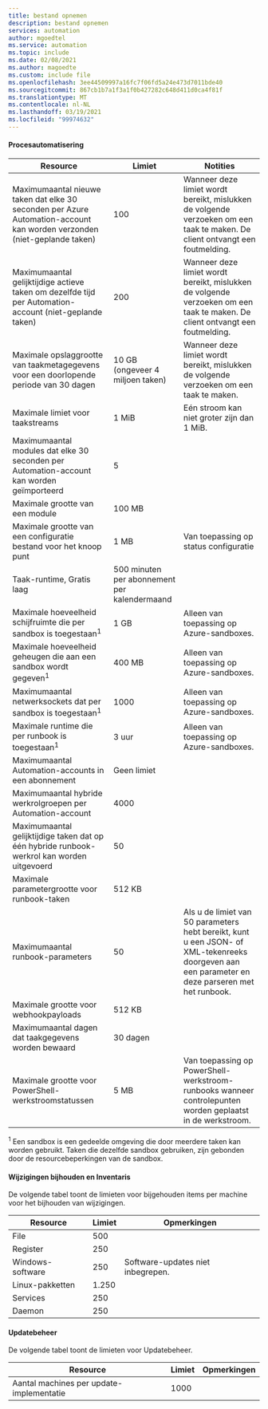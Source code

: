 ```yaml
---
title: bestand opnemen
description: bestand opnemen
services: automation
author: mgoedtel
ms.service: automation
ms.topic: include
ms.date: 02/08/2021
ms.author: magoedte
ms.custom: include file
ms.openlocfilehash: 3ee44509997a16fc7f06fd5a24e473d7011bde40
ms.sourcegitcommit: 867cb1b7a1f3a1f0b427282c648d411d0ca4f81f
ms.translationtype: MT
ms.contentlocale: nl-NL
ms.lasthandoff: 03/19/2021
ms.locfileid: "99974632"
---
```

#### <a name="process-automation"></a>Procesautomatisering

| Resource | Limiet |Notities|
| --- | --- |---|
| Maximumaantal nieuwe taken dat elke 30 seconden per Azure Automation-account kan worden verzonden (niet-geplande taken) |100 |Wanneer deze limiet wordt bereikt, mislukken de volgende verzoeken om een taak te maken. De client ontvangt een foutmelding.|
| Maximumaantal gelijktijdige actieve taken om dezelfde tijd per Automation-account (niet-geplande taken) |200 |Wanneer deze limiet wordt bereikt, mislukken de volgende verzoeken om een taak te maken. De client ontvangt een foutmelding.|
| Maximale opslaggrootte van taakmetagegevens voor een doorlopende periode van 30 dagen | 10 GB (ongeveer 4 miljoen taken)|Wanneer deze limiet wordt bereikt, mislukken de volgende verzoeken om een taak te maken. |
| Maximale limiet voor taakstreams|1 MiB|Eén stroom kan niet groter zijn dan 1 MiB.|
| Maximumaantal modules dat elke 30 seconden per Automation-account kan worden geïmporteerd |5 ||
| Maximale grootte van een module |100 MB ||
| Maximale grootte van een configuratie bestand voor het knoop punt | 1 MB | Van toepassing op status configuratie |
| Taak-runtime, Gratis laag |500 minuten per abonnement per kalendermaand ||
| Maximale hoeveelheid schijfruimte die per sandbox is toegestaan<sup>1</sup> |1 GB |Alleen van toepassing op Azure-sandboxes.|
| Maximale hoeveelheid geheugen die aan een sandbox wordt gegeven<sup>1</sup> |400 MB |Alleen van toepassing op Azure-sandboxes.|
| Maximumaantal netwerksockets dat per sandbox is toegestaan<sup>1</sup> |1000 |Alleen van toepassing op Azure-sandboxes.|
| Maximale runtime die per runbook is toegestaan<sup>1</sup> |3 uur |Alleen van toepassing op Azure-sandboxes.|
| Maximumaantal Automation-accounts in een abonnement |Geen limiet ||
| Maximumaantal hybride werkrolgroepen per Automation-account|4000||
|Maximumaantal gelijktijdige taken dat op één hybride runbook-werkrol kan worden uitgevoerd|50 ||
| Maximale parametergrootte voor runbook-taken   | 512 KB||
| Maximumaantal runbook-parameters   | 50|Als u de limiet van 50 parameters hebt bereikt, kunt u een JSON- of XML-tekenreeks doorgeven aan een parameter en deze parseren met het runbook.|
| Maximale grootte voor webhookpayloads |  512 KB|
| Maximumaantal dagen dat taakgegevens worden bewaard|30 dagen|
| Maximale grootte voor PowerShell-werkstroomstatussen |5 MB| Van toepassing op PowerShell-werkstroom-runbooks wanneer controlepunten worden geplaatst in de werkstroom.|

<sup>1</sup> Een sandbox is een gedeelde omgeving die door meerdere taken kan worden gebruikt. Taken die dezelfde sandbox gebruiken, zijn gebonden door de resourcebeperkingen van de sandbox.

#### <a name="change-tracking-and-inventory"></a>Wijzigingen bijhouden en Inventaris

De volgende tabel toont de limieten voor bijgehouden items per machine voor het bijhouden van wijzigingen.

| **Resource** | **Limiet**| **Opmerkingen** |
|---|---|---|
|File|500||
|Register|250||
|Windows-software|250|Software-updates niet inbegrepen.|
|Linux-pakketten|1\.250||
|Services|250||
|Daemon|250||

#### <a name="update-management"></a>Updatebeheer

De volgende tabel toont de limieten voor Updatebeheer.

| **Resource** | **Limiet**| **Opmerkingen** |
|---|---|---|
|Aantal machines per update-implementatie|1000||